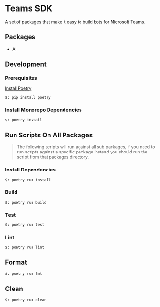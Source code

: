 # Teams SDK

A set of packages that make it easy to build bots for Microsoft Teams.

## Packages

- [AI](./packages/ai/)

## Development

### Prerequisites

[Install Poetry](https://python-poetry.org/docs/)

```bash
$: pip install poetry
```

### Install Monorepo Dependencies

```bash
$: poetry install
```

## Run Scripts On All Packages

> The following scripts will run against all sub packages, if you need to run scripts against
a specific package instead you should run the script from that packages directory.

### Install Dependencies

```bash
$: poetry run install
```

### Build

```bash
$: poetry run build
```

### Test

```bash
$: poetry run test
```

### Lint

```bash
$: poetry run lint
```

## Format

```bash
$: poetry run fmt
```

## Clean

```bash
$: poetry run clean
```
